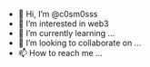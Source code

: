 - 👋 Hi, I’m @c0sm0sss             
- 👀 I’m interested in web3
- 🌱 I’m currently learning ...
- 💞️ I’m looking to collaborate on ...
- 📫 How to reach me ...  

<!---
c0sm0sss/c0sm0sss is a ✨ special ✨ repository because its `README.md` (this file) appears on your GitHub profile.
You can click the Preview link to take a look at your changes.
--->
